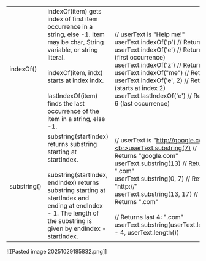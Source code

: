 |             |                                                                                                                                                                                                                                                                             |                                                                                                                                                                                                                                                                                                                                                    |
| ----------- | --------------------------------------------------------------------------------------------------------------------------------------------------------------------------------------------------------------------------------------------------------------------------- | -------------------------------------------------------------------------------------------------------------------------------------------------------------------------------------------------------------------------------------------------------------------------------------------------------------------------------------------------- |
| indexOf()   | indexOf(item) gets index of first item occurrence in a string, else -1. Item may be char, String variable, or string literal.  <br>  <br>indexOf(item, indx) starts at index indx.  <br>  <br>lastIndexOf(item) finds the last occurrence of the item in a string, else -1. | // userText is "Help me!"<br>userText.indexOf('p')     // Returns 3 <br>userText.indexOf('e')     // Returns 1 (first occurrence) <br>userText.indexOf('z')     // Returns -1 <br>userText.indexOf("me")    // Returns 5<br>userText.indexOf('e', 2)  // Returns 6 (starts at index 2)<br>userText.lastIndexOf('e') // Returns 6 (last occurrence) |
| substring() | substring(startIndex) returns substring starting at startIndex.  <br>  <br>substring(startIndex, endIndex) returns substring starting at startIndex and ending at endIndex - 1. The length of the substring is given by endIndex - startIndex.                              | // userText is "http://google.com"<br>userText.substring(7)      // Returns "google.com"<br>userText.substring(13)     // Returns ".com"<br>userText.substring(0, 7)   // Returns "http://"<br>userText.substring(13, 17) // Returns ".com"<br><br>// Returns last 4: ".com"<br>userText.substring(userText.length() - 4, userText.length())       |
![[Pasted image 20251029185832.png]]
